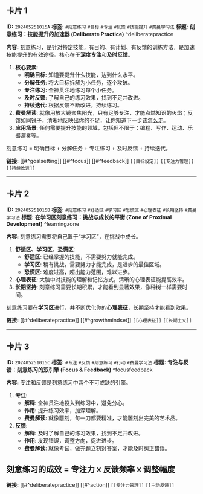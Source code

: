 
## 卡片 1

**ID:** `202405251015A`
**标签:** `#刻意练习` `#目标` `#专注` `#反馈` `#技能提升` `#费曼学习法`
**标题:** **刻意练习：技能提升的加速器 (Deliberate Practice)** ^deliberatepractice

**内容:**
刻意练习，是针对特定技能，有目的、有计划、有反馈的训练方法，是加速技能提升的有效途径。核心在于**深度专注**和**及时反馈**。

1. **核心要素**:
    * **明确目标**: 知道要提升什么技能，达到什么水平。
    * **分解任务**: 将大目标拆解为小任务，逐个攻破。
    * **专注练习**: 全神贯注地练习每个小任务。
    * **及时反馈**: 了解自己的练习效果，找到不足并改进。
    * **持续迭代**: 根据反馈不断改进，持续练习。
2. **费曼解读**: 就像用放大镜聚焦阳光，只有足够专注，才能点燃知识的火焰；反馈如同镜子，清晰地反映出你的不足，让你知道下一步该怎么走。
3. **应用场景**: 任何需要提升技能的领域，包括但不限于：编程、写作、运动、乐器演奏等。

刻意练习 = 明确目标 + 分解任务 + 专注练习 + 及时反馈 + 持续迭代。

**链接:** [[#^goalsetting]] [[#^focus]] [[#^feedback]] `[[目标设定]]` `[[专注力管理]]` `[[持续改进]]`

---

## 卡片 2

**ID:** `202405251015B`
**标签:** `#刻意练习` `#舒适区` `#学习区` `#恐慌区` `#心理表征` `#长期坚持` `#费曼学习法`
**标题:** **在学习区刻意练习：挑战与成长的平衡 (Zone of Proximal Development)** ^learningzone

**内容:**
刻意练习需要将自己置于“学习区”，在挑战中成长。

1. **舒适区、学习区、恐慌区**:
    * **舒适区**: 已经掌握的技能，不需要努力就能完成。
    * **学习区**: 稍有挑战，需要努力才能完成，是进步的最佳区域。
    * **恐慌区**: 难度过高，超出能力范围，难以进步。
2. **心理表征**: 大脑中对技能的理解和记忆方式，清晰的心理表征能提高效率。
3. **长期坚持**: 刻意练习需要长期积累，才能看到显著效果，像种树一样需要时间。

刻意练习要在**学习区**进行，并不断优化你的**心理表征**，长期坚持才能看到效果。

**链接:** [[#^deliberatepractice]] [[#^growthmindset]] `[[心理表征]]` `[[长期主义]]`

---

## 卡片 3

**ID:** `202405251015C`
**标签:** `#专注` `#反馈` `#刻意练习` `#行动` `#费曼学习法`
**标题:** **专注与反馈：刻意练习的双引擎 (Focus & Feedback)** ^focusfeedback

**内容:**
专注和反馈是刻意练习中两个不可或缺的引擎。

1. **专注**:
    * **解释**: 全神贯注地投入到练习中，避免分心。
    * **作用**: 提升练习效率，加深理解。
    * **费曼解读**: 就像雕刻，每一刀都要精准，才能雕刻出完美的艺术品。
2. **反馈**:
    * **解释**: 及时了解自己的练习效果，找到不足并改进。
    * **作用**: 发现错误，调整方向，促进进步。
    * **费曼解读**: 就像考试，做完题立刻对答案，才能及时纠正错误。

## 刻意练习的成效 = 专注力 x 反馈频率 x 调整幅度

**链接:** [[#^deliberatepractice]] [[#^action]] `[[专注力管理]]` `[[主动反馈]]`
